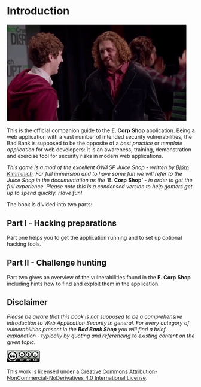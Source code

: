 # Introduction

![Welcome!](.gitbook/assets/welcome%20%281%29.gif)

This is the official companion guide to the **E. Corp** **Shop** application. Being a web application with a vast number of intended security vulnerabilities, the Bad Bank is supposed to be the opposite of a _best practice_ or _template application_ for web developers: It is an awareness, training, demonstration and exercise tool for security risks in modern web applications. 

_This game is a mod of the excellent OWASP Juice Shop - written by_ [_Björn Kimminich_](http://kimminich.de/)_. For full_   _immersion and to have some fun we will refer to the Juice Shop in the documentation as the '_**E. Corp** **Shop**_' - in order to get the full experience. Please note this is a condensed version to help gamers get up to spend quickly. Have fun!_

The book is divided into two parts:

## Part I - Hacking preparations

Part one helps you to get the application running and to set up optional hacking tools.

## Part II - Challenge hunting

Part two gives an overview of the vulnerabilities found in the **E. Corp** **Shop** including hints how to find and exploit them in the application.

## Disclaimer

_Please be aware that this book is not supposed to be a comprehensive introduction to Web Application Security in general. For every category of vulnerabilities present in the **Bad Bank Shop** you will find a brief explanation - typically by quoting and referencing to existing content on the given topic._

[![CC BY-NC-ND 4.0](.gitbook/assets/cc_by-nc-nd_4.0.png)](https://creativecommons.org/licenses/by-nc-nd/4.0/)

This work is licensed under a [Creative Commons Attribution-NonCommercial-NoDerivatives 4.0 International License](https://creativecommons.org/licenses/by-nc-nd/4.0/).


